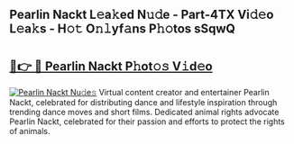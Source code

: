 ## Pearlin Nackt L𝚎a𝚔ed N𝚞𝚍e - Part-4TX Vi𝚍𝚎o L𝚎a𝚔s - H𝚘𝚝 O𝚗𝚕yf𝚊ns P𝚑𝚘tos sSqwQ

# <h2><a href="http://kff7f7n.oniu.top/?m=Pearlin+Nackt">🔗👉 🔴 Pearlin Nackt P𝚑ot𝚘𝚜 V𝚒d𝚎o</a></h2>

[![Pearlin Nackt Nu𝚍e𝚜](https://i.imgur.com/0qMVB7G.gif)](http://kff7f7n.oniu.top/?m=Pearlin+Nackt)
Virtual content creator and entertainer Pearlin Nackt, celebrated for distributing dance and lifestyle inspiration through trending dance moves and short films. Dedicated animal rights advocate Pearlin Nackt, celebrated for their passion and efforts to protect the rights of animals.  
